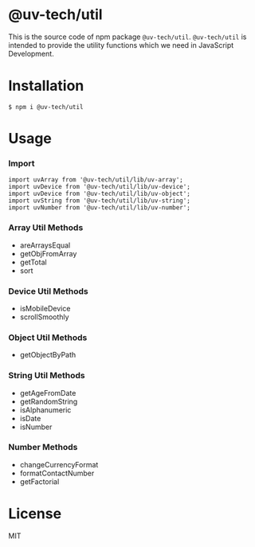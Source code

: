 # @uv-tech/util

This is the source code of npm package `@uv-tech/util`. `@uv-tech/util` is intended to provide the utility functions which we need in JavaScript Development.

# Installation

```
$ npm i @uv-tech/util
```

# Usage

### Import

```
import uvArray from '@uv-tech/util/lib/uv-array';
import uvDevice from '@uv-tech/util/lib/uv-device';
import uvDevice from '@uv-tech/util/lib/uv-object';
import uvString from '@uv-tech/util/lib/uv-string';
import uvNumber from '@uv-tech/util/lib/uv-number';
```

### Array Util Methods

- areArraysEqual
- getObjFromArray
- getTotal
- sort

### Device Util Methods

- isMobileDevice
- scrollSmoothly

### Object Util Methods

- getObjectByPath

### String Util Methods

- getAgeFromDate
- getRandomString
- isAlphanumeric
- isDate
- isNumber

### Number Methods

- changeCurrencyFormat
- formatContactNumber
- getFactorial

# License

MIT
